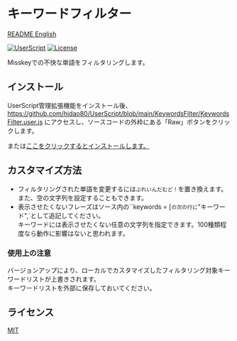 # キーワードフィルター

[README English](./README.md)

[![UserScript](https://img.shields.io/badge/Framework-UserScript-blue.svg)](https://en.wikipedia.org/wiki/Userscript)
[![License](https://img.shields.io/github/license/hidao80/UserScript)](/LICENSE)

Misskeyでの不快な単語をフィルタリングします。

## インストール

UserScript管理拡張機能をインストール後、https://github.com/hidao80/UserScript/blob/main/KeywordsFilter/KeywordsFilter.user.js にアクセスし、ソースコードの外枠にある「Raw」ボタンをクリックします。

または[ここをクリックするとインストールします。](https://github.com/hidao80/UserScript/raw/main/KeywordsFilter/KeywordsFilter.user.js)

## カスタマイズ方法

- フィルタリングされた単語を変更するには`ぶれいんだむど！`を置き換えます。  
  また、空の文字列を設定することもできます。
- 表示させたくないフレーズはソース内の``keywords = [`の次の行に`"キーワード",`として追記してください。  
  キーワードには表示させたくない任意の文字列を指定できます。100種類程度なら動作に影響はないと思われます。

### 使用上の注意

バージョンアップにより、ローカルでカスタマイズしたフィルタリング対象キーワードリストが上書きされます。  
キーワードリストを外部に保存しておいてください。

## ライセンス

[MIT](/LICENSE)
